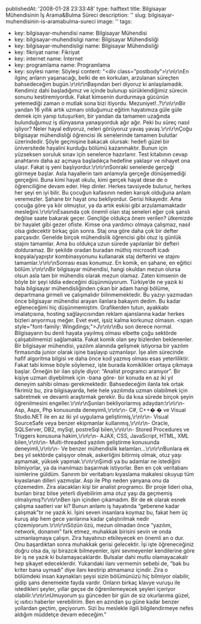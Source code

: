 publishedAt: '2008-01-28 23:33:48'
type: halftext
title: Bilgisayar Mühendisinin İş Arama&Bulma Süreci
description: ''
slug: bilgisayar-muhendisinin-is-aramabulma-sureci
image: ''
tags:
  - key: bilgisayar-muhendisi
    name: Bilgisayar Mühendisi
  - key: bilgisayar-muhendisligi
    name: Bilgisayar Mühendisliği
  - key: bilgisayar-muhendisligi
    name: Bilgisayar Mühendisliği
  - key: fikriyat
    name: Fikriyat
  - key: internet
    name: İnternet
  - key: programlama
    name: Programlama
  - key: soylesi
    name: Söyleşi
content: "<div class=\"postbody\">\r\n\r\nEn ilginç anların yaşanacağı, belki de en korkulan, arzulanan süreçten bahsedeceğim bugün.\r\n\r\nBaşından beri diyoruz ki anlaşılamadık. Kendimiz dahi başladığımız ve içinde bulunup sürüklendiğimiz sürecin sonunu kestiremiyorduk. Fakat kimsenin durdurmaya gücünün yetemediği zaman o mutlak sona bizi itiyordu. Mezuniyet!..?\r\n\r\nBir yandan 16 yıllık artık uzmanı olduğumuz eğitim hayatımıza güle güle demek için yanıp tutuşurken, bir yandan da tamamen uzağında bulunduğumuz iş dünyasına yanaşıyorduk ağır ağır. Peki bu süreç nasıl işliyor? Neler hayal ediyoruz, neleri görüyoruz yavaş yavaş.\r\n\r\nÇoğu bilgisayar mühendisliği öğrencisi ilk senelerinde tamamen bulutlar üzerindedir. Şöyle geçmişine bakacak olursak: hedefi güzel bir üniversitede hayalini kurduğu bölümü kazanmaktır. Bunun için yüzseksen soruluk sınav için senelerce hazırlanır. Test kitabının cevap anahtarını daha az açmaya başladıkça hedefine yaklaşır ve nihayet ona ulaşır. Fakat iş yeni başlıyordur.\r\n\r\nSonraki senelerde gerçeği görmeye başlar. Asla hayallerin tam anlamıyla gerçeğe dönüşemediği gerçeğini. Buna kimi hayat okulu, kimi gerçek hayat dese de o öğrenciliğine devam eder. Hep dinler. Herkes tavsiyede bulunur, herkes her şeyi en iyi bilir. Bu çocuğun kafasının neden karışık olduğuna anlam veremezler. Şahane bir hayat onu bekliyordur. Gerisi hikayedir. Ama çocuğa göre ya kör olmuştur, ya da artık eskisi gibi arzulamamaktadır mesleğini.\r\n\r\nEsasında çok önemli olan staj seneleri eğer çok şanslı değilse saate bakarak geçer. Gençliğe oldukça önem verilen? ülkemizde bir hayalet gibi gezer ofiste. Kimse ona yardımcı olmaya çalışmaz, nasıl olsa gidecektir birkaç gün sonra. Staj ona göre daha çok bir defter parçasıdır. Genelde birçok mühendislik öğrencisi gibi otuz iş günlük stajını tamamlar. Ama bu oldukça uzun sürede yapılanlar bir defteri dolduramaz. Bir şekilde oradan buradan müthiş microsoft icadı kopyala/yapıştır kombinasyonunu kullanarak staj defterini ve stajını tamamlar.\r\n\r\nSonrası esas konumuz. En komik, en şahane, en eğitici bölüm.\r\n\r\nBir bilgisayar mühendisi, hangi okuldan mezun olursa olsun asla tam bir mühendis olarak mezun olamaz. Zaten kimsenin de böyle bir şeyi iddia edeceğini düşünmüyorum. Türkiye’de ne yazık ki hala bilgisayar mühendisliğinden çıkan bir adam hangi bölüme, departmana girmeli ve çalışmalıdır bilinmemektedir. Bu yazıyı yazmadan önce bilgisayar mühendisi arayan ilanlara bakayım dedim. Bu kadar eğleneceğimi hiç düşünmemiştim. Grafikerden tutun, ayakkabı imalatçısına, hosting sağlayıcısından reklam ajanslarına kadar herkes bizleri arıyormuş meğer. Evet evet, işsiz kalma korkunuz olmasın. <span style=\"font-family: Wingdings;\">J</span>\r\n\r\nBu son derece normal. Bilgisayarın bu denli hayata yayılmış olması elbette çoğu sektörde çalışabilmemizi sağlamakta. Fakat komik olan şey bizlerden beklenenler. Bir bilgisayar mühendisi, yazılım alanında gelişmek istiyorsa bir yazılım firmasında junior olarak işine başlayıp uzmanlaşır. İşe alım sürecinde hafif algoritma bilgisi ve daha önce kod yazmış olması esas yeterliliktir. Fakat tabi kimse böyle söylemez, işte burada komiklikler ortaya çıkmaya başlar. Örneğin bir ilan şöyle diyor: “Analist programcı aranıyor”. Bir kişiye uzman diyebilmek için -bana göre- bir konuda en az iki yıl deneyim sahibi olması gerekmektedir. Bahsedeceğim ilanla tek ortak fikrimiz bu, zira bilgisayarda, hele hele yazılımda uzman olabilmek için sabretmek ve devamlı araştırmak gerekir. Bu da kısa sürede birçok şeyin öğrenilmesini engeller.\r\n\r\nŞunları bekliyorlarmış adaydan:\r\n\r\n- Asp, Aspx, Php konusunda deneyimli,\r\n\r\n- C#, C++� �  ve Visual Studio.NET ile en az iki yıl uygulama geliştirmiş,\r\n\r\n- Visual SourceSafe veya benzer ekipmanlar kullanmış,\r\n\r\n- Oracle, SQLServer, DB2, mySql, postreSql bilen,\r\n\r\n- Stored Procedures ve Triggers konusuna hakim,\r\n\r\n- AJAX, CSS, JavaScript, HTML, XML bilen,\r\n\r\n- Multi-threaded yazılım geliştirme konusunda deneyimli,\r\n\r\n- Ve benzer mühendislik kelamları…\r\n\r\nBunlara ek beş yıl sektörde çalışıyor olmak, askerliğini bitirmiş olmak, otuz yaşı aşmamak, yüksek yapmak.\r\n\r\nŞimdi ya bu adamlar ne istediğini bilmiyorlar, ya da inanılmazı başarmak istiyorlar. Ben en çok veritabanı isimlerine güldüm. Sanırım bir veritabanı kıyaslama makalesi okuyup tüm kıyaslanan dilleri yazmışlar. Asp ile Php neden yanyana onu da çözemedim. Zira alacakları kişi bir analist programcı. Bir proje lideri olsa, bunları biraz bilse yeterli diyebilirim ama otuz yaşı da geçmemiş olmalıymış?\r\n\r\nBen işin içinden çıkamadım. Bir de ek olarak esnek çalışma saatleri var ki? Bunun anlamı iş hayatında “geberene kadar çalışmak”tır ne yazık ki. İşini seven insanlara koymaz bu, fakat hem üç kuruş alıp hem gece yarılarına kadar çalıştırılmak nedir çözemiyorum.\r\n\r\nSözün özü, mezun olmadan önce “yazılım, network, donanım” fark etmez, muhakkak birisini sevin ve onda uzmanlaşmaya çalışın. Zira hayatınızı etkileyecek en önemli an o dur. Onu başardıktan sonra muhakkak gerisi gelecektir. İşi işte öğreneceğiniz doğru olsa da, işi birazcık bilmeyenler, işini sevmeyenler kendilerine göre bir iş ne yazık ki bulamayacaklardır. Bulsalar dahi mutlu olamayacakalr hep şikayet edeceklerdir. Yukarıdaki ilanı vermemin sebebi de, “bak bu kriter bana uymadı” diye ilanı kestirip atmamanız içindir. Zira o bölümdeki insan kaynakları şeysi sizin bölümünüzü hiç bilmiyor olabilir, gidip şans denemekte fayda vardır. Onların birkaç klavye vuruşu ile istedikleri şeyler, yıllar geçse de öğrenilemeyecek şeyleri içeriyor olabilir.\r\n\r\nUmuyorum şu günceden bir gün de siz okurlarıma güzel, iç ısıtıcı haberler verebilirim. Ben en azından şu güne kadar benzer yollardan geçtim, geçiyorum. Sizi bu meslekle ilgili bilgilendirmeye nefes aldığım müddetçe devam edeceğim.</div>"
